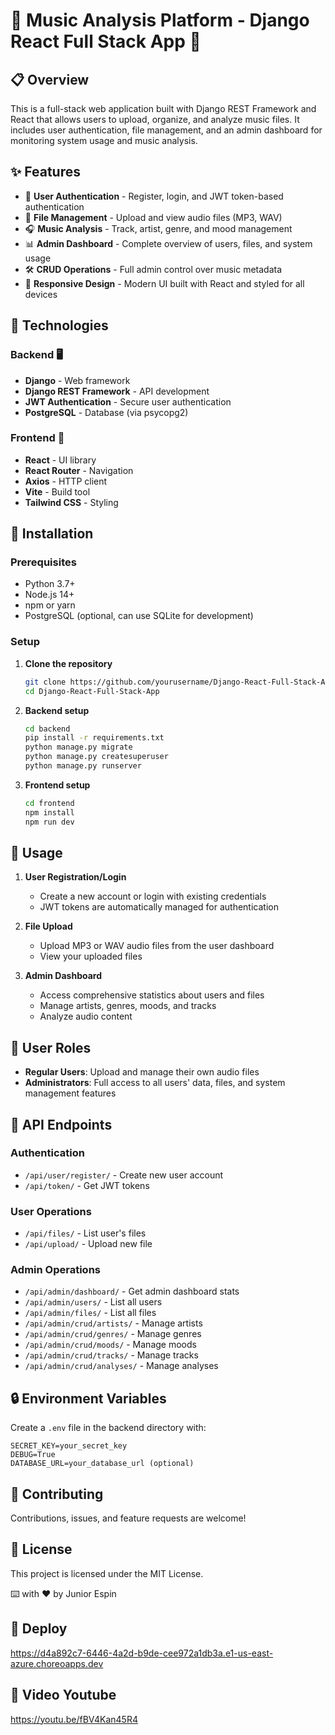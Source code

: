 # 🎵 Music Analysis Platform - Django React Full Stack App 🚀

## 📋 Overview

This is a full-stack web application built with Django REST Framework and React that allows users to upload, organize, and analyze music files. It includes user authentication, file management, and an admin dashboard for monitoring system usage and music analysis.


## ✨ Features

- 🔐 **User Authentication** - Register, login, and JWT token-based authentication
- 📁 **File Management** - Upload and view audio files (MP3, WAV)
- 🎧 **Music Analysis** - Track, artist, genre, and mood management
- 📊 **Admin Dashboard** - Complete overview of users, files, and system usage
- 🛠️ **CRUD Operations** - Full admin control over music metadata
- 📱 **Responsive Design** - Modern UI built with React and styled for all devices

## 🔧 Technologies

### Backend 🖥️
- **Django** - Web framework
- **Django REST Framework** - API development
- **JWT Authentication** - Secure user authentication
- **PostgreSQL** - Database (via psycopg2)

### Frontend 🎨
- **React** - UI library
- **React Router** - Navigation
- **Axios** - HTTP client
- **Vite** - Build tool
- **Tailwind CSS** - Styling

## 🚀 Installation

### Prerequisites
- Python 3.7+
- Node.js 14+
- npm or yarn
- PostgreSQL (optional, can use SQLite for development)

### Setup

1. **Clone the repository**
   ```bash
   git clone https://github.com/yourusername/Django-React-Full-Stack-App.git
   cd Django-React-Full-Stack-App
   ```

2. **Backend setup**
   ```bash
   cd backend
   pip install -r requirements.txt
   python manage.py migrate
   python manage.py createsuperuser
   python manage.py runserver
   ```

3. **Frontend setup**
   ```bash
   cd frontend
   npm install
   npm run dev
   ```

## 🌟 Usage

1. **User Registration/Login**
   - Create a new account or login with existing credentials
   - JWT tokens are automatically managed for authentication

2. **File Upload**
   - Upload MP3 or WAV audio files from the user dashboard
   - View your uploaded files

3. **Admin Dashboard**
   - Access comprehensive statistics about users and files
   - Manage artists, genres, moods, and tracks
   - Analyze audio content

## 👥 User Roles

- **Regular Users**: Upload and manage their own audio files
- **Administrators**: Full access to all users' data, files, and system management features

## 📝 API Endpoints

### Authentication
- `/api/user/register/` - Create new user account
- `/api/token/` - Get JWT tokens

### User Operations
- `/api/files/` - List user's files
- `/api/upload/` - Upload new file

### Admin Operations
- `/api/admin/dashboard/` - Get admin dashboard stats
- `/api/admin/users/` - List all users
- `/api/admin/files/` - List all files
- `/api/admin/crud/artists/` - Manage artists
- `/api/admin/crud/genres/` - Manage genres
- `/api/admin/crud/moods/` - Manage moods
- `/api/admin/crud/tracks/` - Manage tracks
- `/api/admin/crud/analyses/` - Manage analyses

## 🔒 Environment Variables

Create a `.env` file in the backend directory with:

```
SECRET_KEY=your_secret_key
DEBUG=True
DATABASE_URL=your_database_url (optional)
```

## 🤝 Contributing

Contributions, issues, and feature requests are welcome!

## 📄 License

This project is licensed under the MIT License.

⌨️ with ❤️ by Junior Espin 

## 🎤 Deploy
https://d4a892c7-6446-4a2d-b9de-cee972a1db3a.e1-us-east-azure.choreoapps.dev

## 🎵 Video Youtube
https://youtu.be/fBV4Kan45R4




